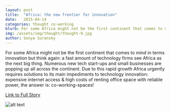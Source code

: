 ```yaml
---
layout: post
title:  "Africa: the new frontier for innovation"
date:   2015-04-14
categories: thought co-working
blurb: For some Africa might not be the first continent that comes to mind in terms innovation but think again: a fast amount of technology firms see Africa as the next big thing.
img: /assets/img/thought/thought-9.jpg
author: Sonya Suransky
---
```


For some Africa might not be the first continent that comes to mind in terms innovation but think again: a fast amount of technology firms see Africa as the next big thing. Numerous new tech start-ups and small businesses are popping up all across the continent.
Due to this rapid growth Africa urgently requires solutions to its main impediments to technology innovation: expensive internet access & high costs of renting office space with reliable power, the answer is: co-working-spaces!

 [Link to Full Story](http://www.economist.com/news/middle-east-and-africa/21646216-tech-hubs-are-expanding-fast-across-africa-homes-africas-tech-entrepreneurs)

![alt text](/assets/img/thought/thought-9.jpg "Image")
